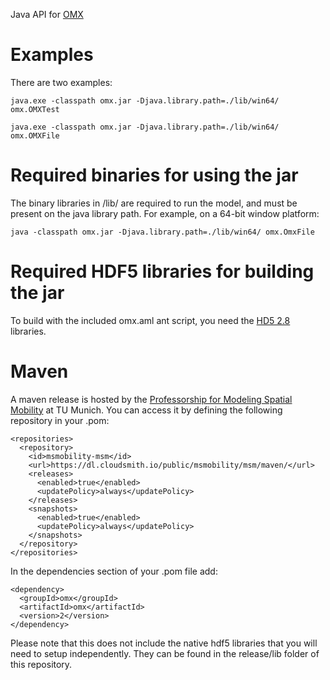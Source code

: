 
Java API for [OMX](https://github.com/osPlanning/omx)

# Examples
There are two examples:

```
java.exe -classpath omx.jar -Djava.library.path=./lib/win64/ omx.OMXTest

java.exe -classpath omx.jar -Djava.library.path=./lib/win64/ omx.OMXFile
```

# Required binaries for using the jar

The binary libraries in /lib/ are required to run the model, and must be present on the java
 library path. For example, on a 64-bit window platform:

    java -classpath omx.jar -Djava.library.path=./lib/win64/ omx.OmxFile

# Required HDF5 libraries for building the jar

To build with the included omx.aml ant script, you need 
the [HD5 2.8](http://www.hdfgroup.org/ftp/HDF5/releases/HDF-JAVA/HDF-JAVA-2.8/bin/) libraries.

# Maven

A maven release is hosted by the [Professorship for Modeling Spatial Mobility](https://www.bgu.tum.de/en/msm/start-page/) at TU Munich. You can access it by defining the following repository in your .pom:
```
<repositories>
  <repository>
    <id>msmobility-msm</id>
    <url>https://dl.cloudsmith.io/public/msmobility/msm/maven/</url>
    <releases>
      <enabled>true</enabled>
      <updatePolicy>always</updatePolicy>
    </releases>
    <snapshots>
      <enabled>true</enabled>
      <updatePolicy>always</updatePolicy>
    </snapshots>
  </repository>
</repositories>
```
In the dependencies section of your .pom file add:
```
<dependency>
  <groupId>omx</groupId>
  <artifactId>omx</artifactId>
  <version>2</version>
</dependency>
```

Please note that this does not include the native hdf5 libraries that you will need to setup independently. They can be found in the release/lib folder of this repository.

